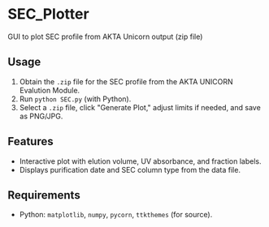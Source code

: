 # SEC_Plotter
GUI to plot SEC profile from AKTA Unicorn output (zip file)

## Usage
1. Obtain the `.zip` file for the SEC profile from the AKTA UNICORN Evalution Module. 
2. Run `python SEC.py` (with Python).
3. Select a `.zip` file, click "Generate Plot," adjust limits if needed, and save as PNG/JPG.

## Features
- Interactive plot with elution volume, UV absorbance, and fraction labels.
- Displays purification date and SEC column type from the data file.

## Requirements
- Python: `matplotlib`, `numpy`, `pycorn`, `ttkthemes` (for source).
